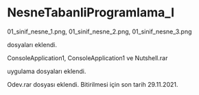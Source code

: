 # NesneTabanliProgramlama_I

01_sinif_nesne_1.png, 01_sinif_nesne_2.png, 01_sinif_nesne_3.png 
<p>dosyaları eklendi.
<p>ConsoleApplication1, ConsoleApplication1 ve Nutshell.rar
<p>uygulama dosyaları eklendi.
<p> Odev.rar dosyası eklendi. Bitirilmesi için son tarih 29.11.2021.
